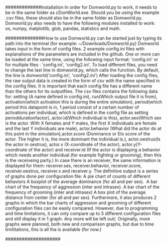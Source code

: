 #############Installation
In order for Domworld.py to work, it needs to be in the same folder as cDomWorld.exe. Should you be using the example .csv files, these should also be in the same folder as Domworld.py.
Domworld.py also needs to have the following modules installed to work: os, numpy, matplotlib, glob, pandas, statistics and math.

##############How to use
Domworld.py can be started just by typing its path into the terminal (for example: ~/Downloads/Domworld.py) 
Domworld takes input in the form of config files. 2 example config.ini files with explanations of the parameters are included in the github. One or more can be loaded at the same time, using the following input format: 'config.ini' or for multiple files : 'config.ini', 'config2.ini'. To load different files, you need to change the last line in domworld.py, which calls the function. By default, the line is domworld('config.ini', 'config2.ini')
After loading the config files, the raw output data is created in the form of csv with the name specified in the config files. It is important that each config file has a different name than the others for its outputfiles. 
The csv files contains the following data for: setting (A name defined in config.ini), run(Which output file it is from), activation(which activation this is during the entire simulation), period(which period this datapoint is in, 1 period consist of a certain number of activations per individual, which is defined in the config file as setting perioddurationfactor), actor.id(Which individual is this), actor.sex(Which sex is the actor. With X females and Y males, the first X individuals are female and the last Y individuals are male), actor.behavior (What did the actor do at this point in the simulation),actor.score (Dominance or Elo score of the actor. The higher it is, the more dominant the individual is.), actor.oestrus(Is the actor in oestrus), actor.x (X-coordinate of the actor), actor.y(Y-coordinate of the actor) and receiver.id (If the actor is displaying a behavior which needs another individual (for example fighting or grooming), then this is the receiveing party.) In case there is an receiver, the same information is displayed for them: receiver.sex, receiver.behavior, receiver.score, receiver.oestrus, receiver.x and receiver.y.
The definitive output is a series of graphs done per configuration file:
A pie chart of counts of different behaviors
A boxplot of the average dominance (for all and per sex). 
A bar chart of the frequency of aggression (inter and intrasex).
A bar chart of the frequency of grooming (inter and intrasex)
A box plot of the average distance from center (for all and per sex). 
Furthermore, it also produces 2 graphs in which the bar charts of aggression and grooming of different configuration files can be easily compared. However, due to programming and time limitations, it can only compare up to 5 different configuration files and still display it in 1 graph. Any more will be left out/.
Originally, more graphs were planned, both new and comparison graphs, but due to time limititations, this is all tha is available (for now.)

####################

